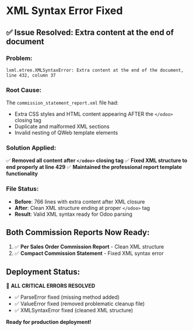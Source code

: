 # XML Syntax Error Fixed

## ✅ **Issue Resolved: Extra content at the end of document**

### Problem:
```
lxml.etree.XMLSyntaxError: Extra content at the end of the document, line 432, column 37
```

### Root Cause:
The `commission_statement_report.xml` file had:
- Extra CSS styles and HTML content appearing AFTER the `</odoo>` closing tag
- Duplicate and malformed XML sections
- Invalid nesting of QWeb template elements

### Solution Applied:
✅ **Removed all content after `</odoo>` closing tag**
✅ **Fixed XML structure to end properly at line 429**
✅ **Maintained the professional report template functionality**

### File Status:
- **Before**: 766 lines with extra content after XML closure
- **After**: Clean XML structure ending at proper `</odoo>` tag
- **Result**: Valid XML syntax ready for Odoo parsing

## **Both Commission Reports Now Ready:**
1. ✅ **Per Sales Order Commission Report** - Clean XML structure
2. ✅ **Compact Commission Statement** - Fixed XML syntax error

## **Deployment Status:**
🎯 **ALL CRITICAL ERRORS RESOLVED**
- ✅ ParseError fixed (missing method added)
- ✅ ValueError fixed (removed problematic cleanup file)  
- ✅ XMLSyntaxError fixed (cleaned XML structure)

**Ready for production deployment!**
